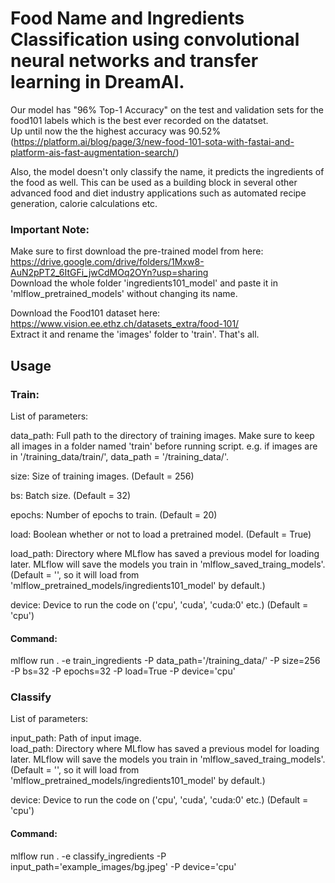 # Food Name and Ingredients Classification using convolutional neural networks and transfer learning in DreamAI.

Our model has "96% Top-1 Accuracy" on the test and validation sets for the food101 labels which is the best ever recorded on the datatset.  
Up until now the the highest accuracy was 90.52% (https://platform.ai/blog/page/3/new-food-101-sota-with-fastai-and-platform-ais-fast-augmentation-search/)  

Also, the model doesn't only classify the name, it predicts the ingredients of the food as well. This can be used as a building block in several other advanced food and diet industry applications such as automated recipe generation, calorie calculations etc.

### Important Note:

Make sure to first download the pre-trained model from here:  
https://drive.google.com/drive/folders/1Mxw8-AuN2pPT2_6ItGFi_jwCdMOq2OYn?usp=sharing  
Download the whole folder 'ingredients101_model' and paste it in 'mlflow_pretrained_models' without changing its name.  

Download the Food101 dataset here: https://www.vision.ee.ethz.ch/datasets_extra/food-101/  
Extract it and rename the 'images' folder to 'train'. That's all.

## Usage

### Train:

List of parameters: 

  data_path: Full path to the directory of training images. Make sure to keep all images in a folder named 'train' before running script. e.g. if images are in '/training_data/train/', data_path = '/training_data/'.  
  
  size: Size of training images. (Default = 256)  
  
  bs: Batch size. (Default = 32)  
  
  epochs: Number of epochs to train. (Default = 20)  
  
  load: Boolean whether or not to load a pretrained model. (Default = True)  
  
  load_path: Directory where MLflow has saved a previous model for loading later. MLflow will save the models you train in 'mlflow_saved_traing_models'. (Default = '', so it will load from 'mlflow_pretrained_models/ingredients101_model' by default.)   
  
  device: Device to run the code on ('cpu', 'cuda', 'cuda:0' etc.) (Default = 'cpu')
  
#### Command:    

mlflow run . -e train_ingredients -P data_path='/training_data/' -P size=256 -P bs=32 -P epochs=32 -P load=True -P device='cpu'

### Classify

List of parameters: 

  input_path: Path of input image.  
  load_path: Directory where MLflow has saved a previous model for loading later. MLflow will save the models you train in 'mlflow_saved_traing_models'. (Default = '', so it will load from 'mlflow_pretrained_models/ingredients101_model' by default.)  
  
  device: Device to run the code on ('cpu', 'cuda', 'cuda:0' etc.) (Default = 'cpu')  
  
#### Command:    

mlflow run . -e classify_ingredients -P input_path='example_images/bg.jpeg' -P device='cpu'  
